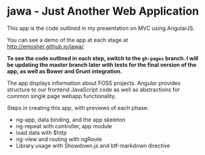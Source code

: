 jawa - Just Another Web Application  
====

This app is the code outlined in my presentation on MVC using AngularJS.  

You can see a demo of the app at each stage at http://emosher.github.io/jawa/. 

**To see the code outlined in each step, switch to the `gh-pages` branch. I will be updating the master branch later with tests for the final version of the app, as well as Bower and Grunt integration.**

The app displays information about FOSS projects. Angular provides structure to our frontend JavaScript code as well as abstractions for common single page webapp functionality.

Steps in creating this app, with previews of each phase:
 - ng-app, data binding, and the app skeleton 
 - ng-repeat with controller, app module
 - load data with $http
 - ng-view and routing with ngRoute
 - Library usage with Showdown.js and btf-markdown directive
